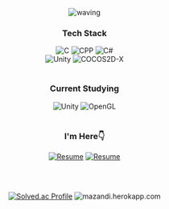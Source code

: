 <div align="center">
    
![waving](https://capsule-render.vercel.app/api?type=waving&height=200&text=Jongmin&fontSize=40&fontAlign=88&fontAlignY=40&desc=@jxng-min&descAlign=91&color=gradient)
### Tech Stack

<img alt="C" src ="https://img.shields.io/badge/C-2699E6.svg?&style=for-the-badge&logo=c&logoColor=white"/>
<img alt="CPP" src ="https://img.shields.io/badge/C%2B%2B-1A66CC.svg?&style=for-the-badge&logo=c%2B%2B&&logoColor=white"/>
<img alt="C#" src ="https://img.shields.io/badge/C%23-39477F.svg?&style=for-the-badge&logo=Csharp&logoColor=white"/>
    
<br>

<img alt="Unity" src ="https://img.shields.io/badge/Unity-0E1128.svg?&style=for-the-badge&logo=Unity&logoColor=white"/>
<img alt="COCOS2D-X" src ="https://img.shields.io/badge/COCOS2dX-FFBF00.svg?&style=for-the-badge&logo=Cocos&logoColor=black"/>

<br>
</br>

### Current Studying

<img alt="Unity" src ="https://img.shields.io/badge/Unity-0E1128.svg?&style=for-the-badge&logo=Unity&logoColor=white"/>
<img alt="OpenGL" src ="https://img.shields.io/badge/OpenGL-4285F4?style=for-the-badge&logo=OpenGL&logoColor=white"/>

<br>
</br>

### I'm Here👇

<a href=""><img alt="Resume" src ="https://img.shields.io/badge/Resume-000000.svg?&style=for-the-badge&logo=Notion&logoColor=white"/></a>
[![Resume](https://img.shields.io/badge/Resume-4285F4?style=for-the-badge&logo=googledrive&logoColor=white)]()

<br>
</br>

[![Solved.ac Profile](http://mazassumnida.wtf/api/v2/generate_badge?boj=vwmartin)](https://solved.ac/vwmartin/)
![mazandi.herokapp.com](https://mazandi.herokuapp.com/api?handle=vwmartin&theme=warm)

